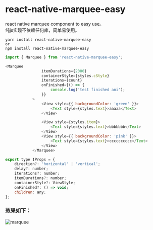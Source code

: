 # react-native-marquee-easy

react native marquee component to easy use。<br>
纯js实现不依赖任何库，简单易使用。

```
yarn install react-native-marquee-easy
or
npm install react-native-marquee-easy
```

```Javascript
import { Marquee } from 'react-native-marquee-easy';

<Marquee
                itemDurations={2000}
                containerStyle={styles.cStyle}
                iterations={count}
                onFinished={() => {
                    console.log('test finished ani');
                }}
            >
                <View style={{ backgroundColor: 'green' }}>
                    <Text style={styles.text}>aaaaa</Text>
                </View>

                <View style={styles.item}>
                    <Text style={styles.text}>bbbbbbb</Text>
                </View>
                <View style={{ backgroundColor: 'pink' }}>
                    <Text style={styles.text}>cccccccccc</Text>
                </View>
            </Marquee>
```

```Javascript
export type IProps = {
    direction?: 'horizontal' | 'vertical';
    delay?: number;
    iterations?: number;
    itemDurations?: number;
    containerStyle?: ViewStyle;
    onFinished?: () => void;
    children: any;
};
```


### 效果如下：
![marquee](https://github.com/wuyunqiang/react-native-marquee-easy/assets/13480948/55ea8946-f295-4395-8e96-5a19ed10417a)

